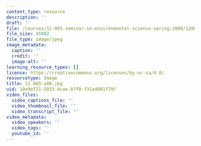 ```yaml
---
content_type: resource
description: ''
draft: ''
file: /courses/12-085-seminar-in-environmental-science-spring-2008/12085-s08.jpg
file_size: 45982
file_type: image/jpeg
image_metadata:
  caption: ''
  credit: ''
  image-alt: ''
learning_resource_types: []
license: https://creativecommons.org/licenses/by-nc-sa/4.0/
resourcetype: Image
title: 12.085-s08.jpg
uid: 10e9e721-5833-4cae-b7f0-f31a4001f79f
video_files:
  video_captions_file: ''
  video_thumbnail_file: ''
  video_transcript_file: ''
video_metadata:
  video_speakers: ''
  video_tags: ''
  youtube_id: ''
---
```

